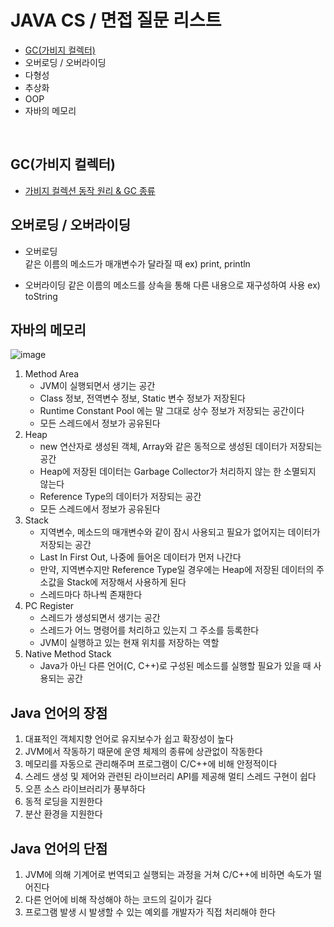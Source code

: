 # JAVA CS / 면접 질문 리스트

- [GC(가비지 컬렉터)](#gc가비지-컬렉터)
- 오버로딩 / 오버라이딩
- 다형성
- 추상화
- OOP
- 자바의 메모리

</br>

## GC(가비지 컬렉터)

* [가비지 컬렉션 동작 원리 & GC 종류](https://inpa.tistory.com/entry/JAVA-%E2%98%95-%EA%B0%80%EB%B9%84%EC%A7%80-%EC%BB%AC%EB%A0%89%EC%85%98GC-%EB%8F%99%EC%9E%91-%EC%9B%90%EB%A6%AC-%EC%95%8C%EA%B3%A0%EB%A6%AC%EC%A6%98-%F0%9F%92%AF-%EC%B4%9D%EC%A0%95%EB%A6%AC)

## 오버로딩 / 오버라이딩

* 오버로딩 <br>
같은 이름의 메소드가 매개변수가 달라질 때
ex) print, println



* 오버라이딩
같은 이름의 메소드를 상속을 통해 다른 내용으로 재구성하여 사용
ex) toString

## 자바의 메모리

![image](https://github.com/HAANJM/Interview_Infomation/assets/108118635/f013fb1b-6ca9-4ce8-b627-300bb9bc35aa)

1) Method Area
   - JVM이 실행되면서 생기는 공간
   - Class 정보, 전역변수 정보, Static 변수 정보가 저장된다
   - Runtime Constant Pool 에는 말 그대로 상수 정보가 저장되는 공간이다
   - 모든 스레드에서 정보가 공유된다
2) Heap
   - new 연산자로 생성된 객체, Array와 같은 동적으로 생성된 데이터가 저장되는 공간
   - Heap에 저장된 데이터는 Garbage Collector가 처리하지 않는 한 소멸되지 않는다
   - Reference Type의 데이터가 저장되는 공간
   - 모든 스레드에서 정보가 공유된다
3) Stack
   - 지역변수, 메소드의 매개변수와 같이 잠시 사용되고 필요가 없어지는 데이터가 저장되는 공간
   - Last In First Out, 나중에 들어온 데이터가 먼저 나간다
   - 만약, 지역변수지만 Reference Type일 경우에는 Heap에 저장된 데이터의 주소값을 Stack에 저장해서 사용하게 된다
   - 스레드마다 하나씩 존재한다
4) PC Register
   - 스레드가 생성되면서 생기는 공간
   - 스레드가 어느 명령어를 처리하고 있는지 그 주소를 등록한다
   - JVM이 실행하고 있는 현재 위치를 저장하는 역할
5) Native Method Stack
   - Java가 아닌 다른 언어(C, C++)로 구성된 메소드를 실행할 필요가 있을 때 사용되는 공간

## Java 언어의 장점

1) 대표적인 객체지향 언어로 유지보수가 쉽고 확장성이 높다
2) JVM에서 작동하기 때문에 운영 체제의 종류에 상관없이 작동한다
3) 메모리를 자동으로 관리해주며 프로그램이 C/C++에 비해 안정적이다
4) 스레드 생성 및 제어와 관련된 라이브러리 API를 제공해 멀티 스레드 구현이 쉽다
5) 오픈 소스 라이브러리가 풍부하다
6) 동적 로딩을 지원한다
7) 분산 환경을 지원한다

## Java 언어의 단점

1) JVM에 의해 기계어로 번역되고 실행되는 과정을 거쳐 C/C++에 비하면 속도가 떨어진다
2) 다른 언어에 비해 작성해야 하는 코드의 길이가 길다
3) 프로그램 발생 시 발생할 수 있는 예외를 개발자가 직접 처리해야 한다
